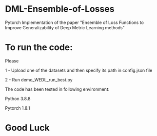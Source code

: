 # DML-Ensemble-of-Losses
Pytorch Implementation of the paper "Ensemble of Loss Functions to Improve Generalizability of Deep Metric Learning methods"
# To run the code:
Please &nbsp;

1 - Upload one of the datasets and then specify its path in config.json file &nbsp;

2 - Run demo_WEDL_run_best.py &nbsp;

The code has been tested in following environment: &nbsp;

Python 3.8.8 &nbsp;

Pytorch 1.8.1 &nbsp;

# Good Luck

